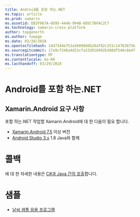 ```yaml
---
title: Android를 포함 하는.NET
ms.topic: article
ms.prod: xamarin
ms.assetid: EB2F967A-6D95-4448-994B-6D5C7BFAC2C7
ms.technology: xamarin-cross-platform
author: topgenorth
ms.author: toopge
ms.date: 03/28/2018
ms.openlocfilehash: 1dd7344e753a36898ddb28af82c251c14763b75b
ms.sourcegitcommit: 17a9cf246a4d33cfa232016992b308df540c8e4f
ms.translationtype: MT
ms.contentlocale: ko-KR
ms.lasthandoff: 03/29/2018
---
```

# <a name="net-embedding-on-android"></a>Android를 포함 하는.NET

## <a name="xamarinandroid-requirements"></a>Xamarin.Android 요구 사항

포함 하는.NET 작업할 Xamarin.Android에 대 한 다음이 필요 합니다.

* [Xamarin.Android 7.5](https://www.visualstudio.com/xamarin/) 이상 버전
* [Android Studio 3.x](https://developer.android.com/studio/index.html) 1.8 Java와 함께

# <a name="callbacks"></a>콜백

에 대 한 자세한 내용은 [C#과 Java 간의 호출](callbacks.md)합니다.

# <a name="samples"></a>샘플

* [날씨 샘플 응용 프로그램](https://github.com/jamesmontemagno/embeddinator-weather)
